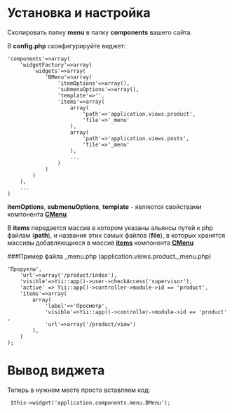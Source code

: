 Установка и настройка
=====================
Скопировать папку **menu** в папку **components** вашего сайта.

В **config.php** сконфигурируйте виджет: 

<pre><code>'components'=>array(
    'widgetFactory'=>array(
        'widgets'=>array(
            'BMenu'=>array(
                'itemOptions'=>array(),
                'submenuOptions'=>array(),
                'template'=>'',
                'items'=>array(
                    array(
                        'path'=>'application.views.product',
                        'file'=>'_menu'
                    ),
                    array(
                        'path'=>'application.views.posts',
                        'file'=>'_menu'
                    ),
                    ...
                )
            )
        )
    ),
    ...
)
</code></pre>


**itemOptions**, **submenuOptions**, **template** - являются свойствами компонента [**CMenu**](http://www.yiiframework.com/doc/api/1.1/CMenu)

В **items** передается массив в котором указаны альянсы путей к php файлам (**path**), и названия этих самых файлов (**file**), в которых хранятся массивы добавляющиеся в массив [**items**](http://www.yiiframework.com/doc/api/1.1/CMenu#items-detail) компонента [**CMenu**](http://www.yiiframework.com/doc/api/1.1/CMenu)

###Пример файла _menu.php 
(application.views.product._menu.php)
<pre><code><?
return array(
    'label'=>'Продукты',
    'url'=>array('/product/index'),
    'visible'=>Yii::app()->user->checkAccess('supervisor'),
    'active' => Yii::app()->controller->module->id == 'product',
    'items'=>array(
        array(
            'label'=>'Просмотр',
            'visible'=>Yii::app()->controller->module->id == 'product' ,
            'url'=>array('/product/view')
        ),
    )
);
</code></pre>


Вывод виджета
=============
Теперь в нужном месте просто вставляем код:
<pre><code> $this->widget('application.components.menu.BMenu');</code></pre>
